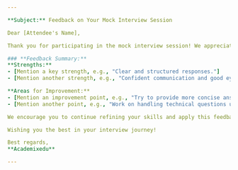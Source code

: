 ```yaml
---

**Subject:** Feedback on Your Mock Interview Session  

Dear [Attendee's Name],  

Thank you for participating in the mock interview session! We appreciate the time and effort you put into preparing and engaging in the process.  

### **Feedback Summary:**  
**Strengths:**  
- [Mention a key strength, e.g., "Clear and structured responses."]  
- [Mention another strength, e.g., "Confident communication and good eye contact."]  

**Areas for Improvement:**  
- [Mention an improvement point, e.g., "Try to provide more concise answers."]  
- [Mention another point, e.g., "Work on handling technical questions under pressure."]  

We encourage you to continue refining your skills and apply this feedback in future interviews. If you have any questions or would like further guidance, feel free to reach out.  

Wishing you the best in your interview journey!  

Best regards,  
**Academixedu**  

---
```

